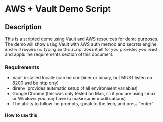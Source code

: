 # AWS + Vault Demo Script

## Description
This is a scripted demo using Vault and AWS resources for demo purposes. The demo will show using Vault with AWS auth method and secrets engine, and will require no typing as the script does it all for you provided you read and applu the requirements section of this document.

### Requirements
+ Vault installed locally (can be container or binary, but MUST listen on 8200 and be http only)
+ direnv (provides automatic setup of all environment variables)
+ Google Chrome (this was only tested on Mac, so if you are using Linux or Windows you may have to make some modifications)
+ The ability to follow the prompts, speak to the tech, and press "enter"

#### How to use this

